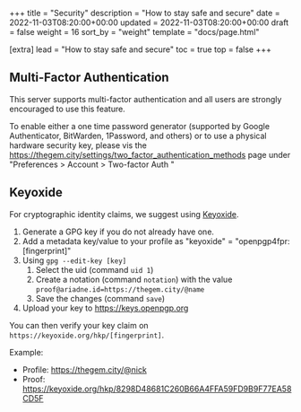 +++
title = "Security"
description = "How to stay safe and secure"
date = 2022-11-03T08:20:00+00:00
updated = 2022-11-03T08:20:00+00:00
draft = false
weight = 16
sort_by = "weight"
template = "docs/page.html"

[extra]
lead = "How to stay safe and secure"
toc = true
top = false
+++

## Multi-Factor Authentication

This server supports multi-factor authentication and all users are strongly encouraged to use this feature.

To enable either a one time password generator (supported by Google Authenticator, BitWarden, 1Password, and others) or to use a physical hardware security key, please vis the <a href="https://thegem.city/settings/two_factor_authentication_methods">https://thegem.city/settings/two_factor_authentication_methods</a> page under "Preferences > Account > Two-factor Auth "

## Keyoxide

For cryptographic identity claims, we suggest using [Keyoxide](https://keyoxide.org/).

1. Generate a GPG key if you do not already have one.
2. Add a metadata key/value to your profile as "keyoxide" = "openpgp4fpr:[fingerprint]"
3. Using `gpg --edit-key [key]`
   1. Select the uid (command `uid 1`)
   2. Create a notation (command `notation`) with the value `proof@ariadne.id=https://thegem.city/@name`
   3. Save the changes (command `save`)
5. Upload your key to https://keys.openpgp.org

You can then verify your key claim on `https://keyoxide.org/hkp/[fingerprint]`.

Example:
* Profile: https://thegem.city/@nick
* Proof: https://keyoxide.org/hkp/8298D48681C260B66A4FFA59FD9B9F77EA58CD5F
